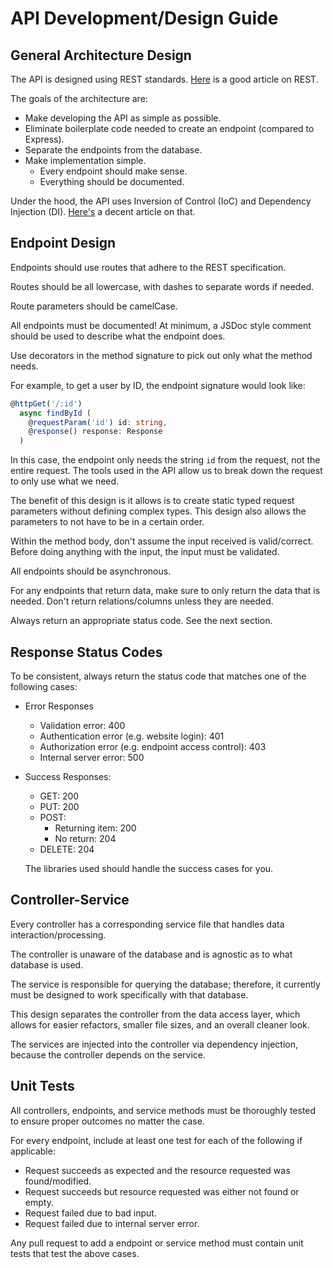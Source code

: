 # API Development/Design Guide

## General Architecture Design

The API is designed using REST standards. [Here](https://hackernoon.com/restful-api-designing-guidelines-the-best-practices-60e1d954e7c9) is a good article on REST.

The goals of the architecture are:

- Make developing the API as simple as possible.
- Eliminate boilerplate code needed to create an endpoint (compared to Express).
- Separate the endpoints from the database.
- Make implementation simple.
  - Every endpoint should make sense.
  - Everything should be documented.

Under the hood, the API uses Inversion of Control (IoC) and Dependency Injection (DI). [Here's](https://medium.com/@distillerytech/inversion-and-injection-of-dependencies-69c166dead4) a decent article on that.

## Endpoint Design

Endpoints should use routes that adhere to the REST specification.

Routes should be all lowercase, with dashes to separate words if needed.

Route parameters should be camelCase.

All endpoints must be documented! At minimum, a JSDoc style comment should be used to describe what the endpoint does.

Use decorators in the method signature to pick out only what the method needs.

For example, to get a user by ID, the endpoint signature would look like:

```ts
@httpGet('/:id')
  async findById (
    @requestParam('id') id: string,
    @response() response: Response
  )
```

In this case, the endpoint only needs the string `id` from the request, not the entire request. The tools used in the API allow us to break down the request to only use what we need.

The benefit of this design is it allows is to create static typed request parameters without defining complex types. This design also allows the parameters to not have to be in a certain order.

Within the method body, don't assume the input received is valid/correct. Before doing anything with the input, the input must be validated.

All endpoints should be asynchronous.

For any endpoints that return data, make sure to only return the data that is needed. Don't return relations/columns unless they are needed.

Always return an appropriate status code. See the next section.

## Response Status Codes

To be consistent, always return the status code that matches one of the following cases:

- Error Responses

  - Validation error: 400
  - Authentication error (e.g. website login): 401
  - Authorization error (e.g. endpoint access control): 403
  - Internal server error: 500

- Success Responses:

  - GET: 200
  - PUT: 200
  - POST:
    - Returning item: 200
    - No return: 204
  - DELETE: 204

  The libraries used should handle the success cases for you.

## Controller-Service

Every controller has a corresponding service file that handles data interaction/processing.

The controller is unaware of the database and is agnostic as to what database is used.

The service is responsible for querying the database; therefore, it currently must be designed to work specifically with that database.

This design separates the controller from the data access layer, which allows for easier refactors, smaller file sizes, and an overall cleaner look.

The services are injected into the controller via dependency injection, because the controller depends on the service.

## Unit Tests

All controllers, endpoints, and service methods must be thoroughly tested to ensure proper outcomes no matter the case.

For every endpoint, include at least one test for each of the following if applicable:

- Request succeeds as expected and the resource requested was found/modified.
- Request succeeds but resource requested was either not found or empty.
- Request failed due to bad input.
- Request failed due to internal server error.

Any pull request to add a endpoint or service method must contain unit tests that test the above cases.